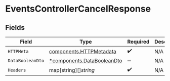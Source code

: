 # EventsControllerCancelResponse


## Fields

| Field                                                                   | Type                                                                    | Required                                                                | Description                                                             |
| ----------------------------------------------------------------------- | ----------------------------------------------------------------------- | ----------------------------------------------------------------------- | ----------------------------------------------------------------------- |
| `HTTPMeta`                                                              | [components.HTTPMetadata](../../models/components/httpmetadata.md)      | :heavy_check_mark:                                                      | N/A                                                                     |
| `DataBooleanDto`                                                        | [*components.DataBooleanDto](../../models/components/databooleandto.md) | :heavy_minus_sign:                                                      | N/A                                                                     |
| `Headers`                                                               | map[string][]*string*                                                   | :heavy_check_mark:                                                      | N/A                                                                     |